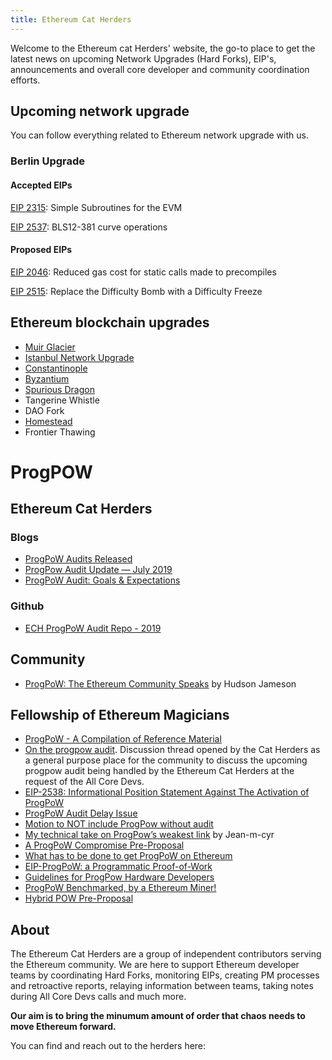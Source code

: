 ```yaml
---
title: Ethereum Cat Herders
---
```


Welcome to the Ethereum cat Herders' website, the go-to place to get the latest news on upcoming Network Upgrades (Hard Forks), EIP's, announcements and overall core developer and community coordination efforts.

## Upcoming network upgrade
You can follow everything related to Ethereum network upgrade with us.

### Berlin Upgrade
#### Accepted EIPs
[EIP 2315](https://github.com/ethereum/EIPs/pull/2576): Simple Subroutines for the EVM 

[EIP 2537](https://github.com/ethereum/EIPs/pull/2537): BLS12-381 curve operations

#### Proposed EIPs
[EIP 2046](https://eips.ethereum.org/EIPS/eip-2046): Reduced gas cost for static calls made to precompiles

[EIP 2515](https://github.com/ethereum/EIPs/pull/2515): Replace the Difficulty Bomb with a Difficulty Freeze

## Ethereum blockchain upgrades

- [Muir Glacier](https://medium.com/ethereum-cat-herders/ethereum-muir-glacier-upgrade-89b8cea5a210)
- [Istanbul Network Upgrade](https://github.com/ethereum/EIPs/blob/master/EIPS/eip-1679.md)
- [Constantinople](https://eips.ethereum.org/EIPS/eip-1013) 
- [Byzantium](https://eips.ethereum.org/EIPS/eip-609)
- [Spurious Dragon](https://eips.ethereum.org/EIPS/eip-607) 
- Tangerine Whistle
- DAO Fork
- [Homestead](https://eips.ethereum.org/EIPS/eip-606) 
- Frontier Thawing

# ProgPOW
## Ethereum Cat Herders
### Blogs
* [ProgPoW Audits Released](https://medium.com/ethereum-cat-herders/progpow-audits-released-ed4973ebe073)
* [ProgPow Audit Update — July 2019](https://medium.com/ethereum-cat-herders/progpow-audit-update-july-2019-ee17718550d)
* [ProgPoW Audit: Goals & Expectations](https://medium.com/ethereum-cat-herders/progpow-audit-goals-expectations-75bb902a1f01)

### Github
* [ECH ProgPoW Audit Repo - 2019](https://github.com/ethereum-cat-herders/progpow-audit)

## Community

* [ProgPoW: The Ethereum Community Speaks](https://hudsonjameson.com/2020-03-02-progpow-the-ethereum-community-speaks/) by Hudson Jameson
  
## Fellowship of Ethereum Magicians

* [ProgPoW - A Compilation of Reference Material](https://ethereum-magicians.org/t/progpow-a-compilation-of-reference-material/3040)
* [On the progpow audit](https://ethereum-magicians.org/t/on-the-progpow-audit/2594). Discussion thread opened by the Cat Herders as a general purpose place for the community to discuss the upcoming progpow audit being handled by the Ethereum Cat Herders at the request of the All Core Devs. 
* [EIP-2538: Informational Position Statement Against The Activation of ProgPoW](https://ethereum-magicians.org/t/eip-2538-informational-position-statement-against-the-activation-of-progpow/4040)
* [ProgPoW Audit Delay Issue](https://ethereum-magicians.org/t/progpow-audit-delay-issue/3309)
* [Motion to NOT include ProgPow without audit](https://ethereum-magicians.org/t/motion-to-not-include-progpow-without-audit/3027) 
* [My technical take on ProgPow’s weakest link](https://ethereum-magicians.org/t/my-technical-take-on-progpows-weakest-link/2983) by Jean-m-cyr
* [A ProgPoW Compromise Pre-Proposal](https://ethereum-magicians.org/t/a-progpow-compromise-pre-proposal/4057)
* [What has to be done to get ProgPoW on Ethereum](https://ethereum-magicians.org/t/what-has-to-be-done-to-get-progpow-on-ethereum/1361)
* [EIP-ProgPoW: a Programmatic Proof-of-Work](https://ethereum-magicians.org/t/eip-progpow-a-programmatic-proof-of-work/272)
* [Guidelines for ProgPow Hardware Developers](https://ethereum-magicians.org/t/guidelines-for-progpow-hardware-developers/2342)
* [ProgPoW Benchmarked, by a Ethereum Miner!](https://ethereum-magicians.org/t/progpow-benchmarked-by-a-ethereum-miner/3020)
* [Hybrid POW Pre-Proposal](https://ethereum-magicians.org/t/hybrid-pow-pre-proposal/4055)

## About
The Ethereum Cat Herders are a group of independent contributors serving the Ethereum community. We are here to support Ethereum developer teams by coordinating Hard Forks, monitoring EIPs, creating PM processes and retroactive reports, relaying information between teams, taking notes during All Core Devs calls and much more.

**Our aim is to bring the minumum amount of order that chaos needs to move Ethereum forward.**

You can find and reach out to the herders here:
